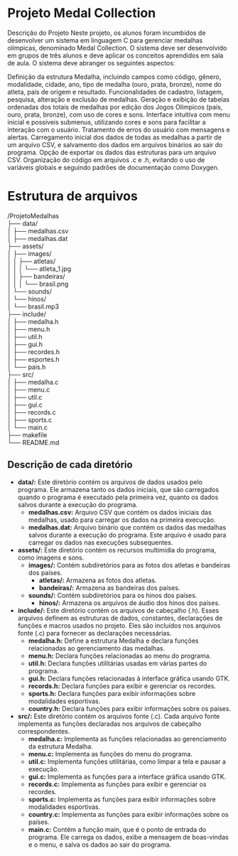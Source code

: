 # Projeto Medal Collection

Descrição do Projeto
Neste projeto, os alunos foram incumbidos de desenvolver um sistema em linguagem C para gerenciar medalhas olímpicas, denominado Medal Collection. O sistema deve ser desenvolvido em grupos de três alunos e deve aplicar os conceitos aprendidos em sala de aula. O sistema deve abranger os seguintes aspectos:

Definição da estrutura Medalha, incluindo campos como código, gênero, modalidade, cidade, ano, tipo de medalha (ouro, prata, bronze), nome do atleta, país de origem e resultado.
Funcionalidades de cadastro, listagem, pesquisa, alteração e exclusão de medalhas.
Geração e exibição de tabelas ordenadas dos totais de medalhas por edição dos Jogos Olímpicos (país, ouro, prata, bronze), com uso de cores e sons.
Interface intuitiva com menu inicial e possíveis submenus, utilizando cores e sons para facilitar a interação com o usuário.
Tratamento de erros do usuário com mensagens e alertas.
Carregamento inicial dos dados de todas as medalhas a partir de um arquivo CSV, e salvamento dos dados em arquivos binários ao sair do programa.
Opção de exportar os dados das estruturas para um arquivo CSV.
Organização do código em arquivos .c e .h, evitando o uso de variáveis globais e seguindo padrões de documentação como Doxygen.

# Estrutura de arquivos

/ProjetoMedalhas<br>
├── data/<br>
│   ├── medalhas.csv<br>
│   ├── medalhas.dat<br>
├── assets/<br>
│   ├── images/<br>
│   │   ├── atletas/<br>
│   │   │   └── atleta_1.jpg<br>
│   │   ├── bandeiras/<br>
│   │   │   └── brasil.png<br>
│   └── sounds/<br>
│       └── hinos/<br>
│           └── brasil.mp3<br>
├── include/<br>
│   ├── medalha.h<br>
│   ├── menu.h<br>
│   ├── util.h<br>
│   ├── gui.h<br>
│   ├── recordes.h<br>
│   ├── esportes.h<br>
│   └── pais.h<br>
├── src/<br>
│   ├── medalha.c<br>
│   ├── menu.c<br>
│   ├── util.c<br>
│   ├── gui.c<br>
│   ├── records.c<br>
│   ├── sports.c<br>
│   └── main.c<br>
├── makefile<br>
└── README.md<br>

## Descrição de cada diretório

<ul>
  <li>
    <strong>data/:</strong> Este diretório contém os arquivos de dados usados pelo programa. Ele armazena tanto os dados iniciais, que são carregados quando o programa é executado pela primeira vez, quanto os dados salvos durante a execução do programa.
    <ul>
      <li><strong>medalhas.csv:</strong> Arquivo CSV que contém os dados iniciais das medalhas, usado para carregar os dados na primeira execução.</li>
      <li><strong>medalhas.dat:</strong> Arquivo binário que contém os dados das medalhas salvos durante a execução do programa. Este arquivo é usado para carregar os dados nas execuções subsequentes.</li>
    </ul>
  </li>
  <li>
    <strong>assets/:</strong> Este diretório contém os recursos multimídia do programa, como imagens e sons.
    <ul>
      <li>
        <strong>images/:</strong> Contém subdiretórios para as fotos dos atletas e bandeiras dos países.
        <ul>
          <li><strong>atletas/:</strong> Armazena as fotos dos atletas.</li>
          <li><strong>bandeiras/:</strong> Armazena as bandeiras dos países.</li>
        </ul>
      </li>
      <li>
        <strong>sounds/:</strong> Contém subdiretórios para os hinos dos países.
        <ul>
          <li><strong>hinos/:</strong> Armazena os arquivos de áudio dos hinos dos países.</li>
        </ul>
      </li>
    </ul>
  </li>
  <li>
    <strong>include/:</strong> Este diretório contém os arquivos de cabeçalho (.h). Esses arquivos definem as estruturas de dados, constantes, declarações de funções e macros usados no projeto. Eles são incluídos nos arquivos fonte (.c) para fornecer as declarações necessárias.
    <ul>
      <li><strong>medalha.h:</strong> Define a estrutura Medalha e declara funções relacionadas ao gerenciamento das medalhas.</li>
      <li><strong>menu.h:</strong> Declara funções relacionadas ao menu do programa.</li>
      <li><strong>util.h:</strong> Declara funções utilitárias usadas em várias partes do programa.</li>
      <li><strong>gui.h:</strong> Declara funções relacionadas à interface gráfica usando GTK.</li>
      <li><strong>records.h:</strong> Declara funções para exibir e gerenciar os recordes.</li>
      <li><strong>sports.h:</strong> Declara funções para exibir informações sobre modalidades esportivas.</li>
      <li><strong>country.h:</strong> Declara funções para exibir informações sobre os países.</li>
    </ul>
  </li>
  <li>
    <strong>src/:</strong> Este diretório contém os arquivos fonte (.c). Cada arquivo fonte implementa as funções declaradas nos arquivos de cabeçalho correspondentes.
    <ul>
      <li><strong>medalha.c:</strong> Implementa as funções relacionadas ao gerenciamento da estrutura Medalha.</li>
      <li><strong>menu.c:</strong> Implementa as funções do menu do programa.</li>
      <li><strong>util.c:</strong> Implementa funções utilitárias, como limpar a tela e pausar a execução.</li>
      <li><strong>gui.c:</strong> Implementa as funções para a interface gráfica usando GTK.</li>
      <li><strong>records.c:</strong> Implementa as funções para exibir e gerenciar os recordes.</li>
      <li><strong>sports.c:</strong> Implementa as funções para exibir informações sobre modalidades esportivas.</li>
      <li><strong>country.c:</strong> Implementa as funções para exibir informações sobre os países.</li>
      <li><strong>main.c:</strong> Contém a função main, que é o ponto de entrada do programa. Ele carrega os dados, exibe a mensagem de boas-vindas e o menu, e salva os dados ao sair do programa.</li>
    </ul>
  </li>
</ul>

